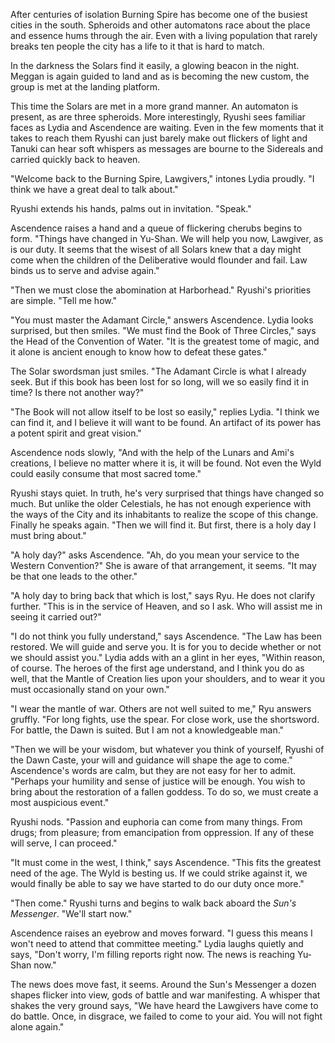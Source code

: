 After centuries of isolation Burning Spire has become one of the busiest cities in the south. Spheroids and other automatons race about the place and essence hums through the air. Even with a living population that rarely breaks ten people the city has a life to it that is hard to match.

In the darkness the Solars find it easily, a glowing beacon in the night. Meggan is again guided to land and as is becoming the new custom, the group is met at the landing platform.

This time the Solars are met in a more grand manner. An automaton is present, as are three spheroids. More interestingly, Ryushi sees familiar faces as Lydia and Ascendence are waiting. Even in the few moments that it takes to reach them Ryushi can just barely make out flickers of light and Tanuki can hear soft whispers as messages are bourne to the Sidereals and carried quickly back to heaven.

"Welcome back to the Burning Spire, Lawgivers," intones Lydia proudly. "I think we have a great deal to talk about."

Ryushi extends his hands, palms out in invitation. "Speak."

Ascendence raises a hand and a queue of flickering cherubs begins to form. "Things have changed in Yu-Shan. We will help you now, Lawgiver, as is our duty. It seems that the wisest of all Solars knew that a day might come when the children of the Deliberative would flounder and fail. Law binds us to serve and advise again."

"Then we must close the abomination at Harborhead." Ryushi's priorities are simple. "Tell me how."

"You must master the Adamant Circle," answers Ascendence. Lydia looks surprised, but then smiles. "We must find the Book of Three Circles," says the Head of the Convention of Water. "It is the greatest tome of magic, and it alone is ancient enough to know how to defeat these gates."

The Solar swordsman just smiles. "The Adamant Circle is what I already seek. But if this book has been lost for so long, will we so easily find it in time? Is there not another way?"

"The Book will not allow itself to be lost so easily," replies Lydia. "I think we can find it, and I believe it will want to be found. An artifact of its power has a potent spirit and great vision."

Ascendence nods slowly, "And with the help of the Lunars and Ami's creations, I believe no matter where it is, it will be found. Not even the Wyld could easily consume that most sacred tome."

Ryushi stays quiet. In truth, he's very surprised that things have changed so much. But unlike the older Celestials, he has not enough experience with the ways of the City and its inhabitants to realize the scope of this change. Finally he speaks again. "Then we will find it. But first, there is a holy day I must bring about."

"A holy day?" asks Ascendence. "Ah, do you mean your service to the Western Convention?" She is aware of that arrangement, it seems. "It may be that one leads to the other."

"A holy day to bring back that which is lost," says Ryu. He does not clarify further. "This is in the service of Heaven, and so I ask. Who will assist me in seeing it carried out?"

"I do not think you fully understand," says Ascendence. "The Law has been restored. We will guide and serve you. It is for you to decide whether or not we should assist you." Lydia adds with an a glint in her eyes, "Within reason, of course. The heroes of the first age understand, and I think you do as well, that the Mantle of Creation lies upon your shoulders, and to wear it you must occasionally stand on your own."

"I wear the mantle of war. Others are not well suited to me," Ryu answers gruffly. "For long fights, use the spear. For close work, use the shortsword. For battle, the Dawn is suited. But I am not a knowledgeable man."

"Then we will be your wisdom, but whatever you think of yourself, Ryushi of the Dawn Caste, your will and guidance will shape the age to come." Ascendence's words are calm, but they are not easy for her to admit. "Perhaps your humility and sense of justice will be enough. You wish to bring about the restoration of a fallen goddess. To do so, we must create a most auspicious event."

Ryushi nods. "Passion and euphoria can come from many things. From drugs; from pleasure; from emancipation from oppression. If any of these will serve, I can proceed."

"It must come in the west, I think," says Ascendence. "This fits the greatest need of the age. The Wyld is besting us. If we could strike against it, we would finally be able to say we have started to do our duty once more."

"Then come." Ryushi turns and begins to walk back aboard the _Sun's Messenger_. "We'll start now."

Ascendence raises an eyebrow and moves forward. "I guess this means I won't need to attend that committee meeting." Lydia laughs quietly and says, "Don't worry, I'm filling reports right now. The news is reaching Yu-Shan now."

The news does move fast, it seems. Around the Sun's Messenger a dozen shapes flicker into view, gods of battle and war manifesting. A whisper that shakes the very ground says, "We have heard the Lawgivers have come to do battle. Once, in disgrace, we failed to come to your aid. You will not fight alone again."